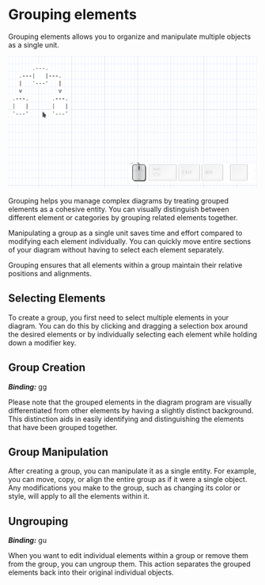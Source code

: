 # Grouping elements

Grouping elements allows you to organize and manipulate multiple objects as a single unit.

![groupin elements](grouping_elements.gif)

Grouping helps you manage complex diagrams by treating grouped elements as a cohesive entity. You can visually distinguish between different element or categories by grouping related elements together.

Manipulating a group as a single unit saves time and effort compared to modifying each element individually. You can quickly move entire sections of your diagram without having to select each element separately.

Grouping ensures that all elements within a group maintain their relative positions and alignments.

## Selecting Elements

To create a group, you first need to select multiple elements in your diagram. You can do this by clicking and dragging a selection box around the desired elements or by individually selecting each element while holding down a modifier key.

## Group Creation

***Binding:*** gg

Please note that the grouped elements in the diagram program are visually differentiated from other elements by having a slightly distinct background. This distinction aids in easily identifying and distinguishing the elements that have been grouped together.

## Group Manipulation

After creating a group, you can manipulate it as a single entity. For example, you can move, copy, or align the entire group as if it were a single object. Any modifications you make to the group, such as changing its color or style, will apply to all the elements within it.

## Ungrouping

***Binding:*** gu

When you want to edit individual elements within a group or remove them from the group, you can ungroup them. This action separates the grouped elements back into their original individual objects.

